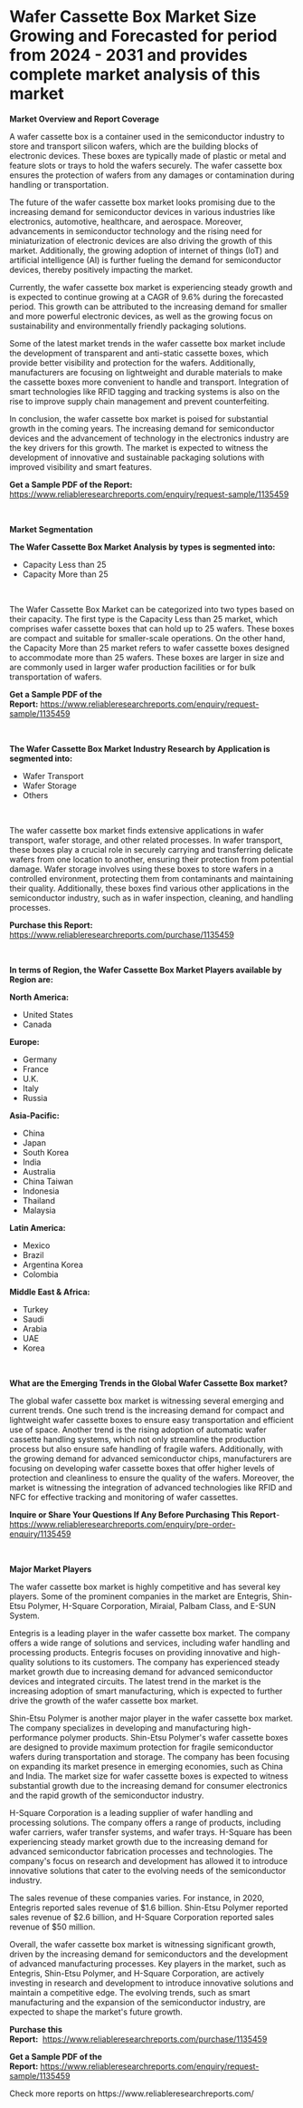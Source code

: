 <p><h1>Wafer Cassette Box Market Size Growing and Forecasted for period from 2024 - 2031 and provides complete market analysis of this market</h1></p><p><strong>Market Overview and Report Coverage</strong></p>
<p><p>A wafer cassette box is a container used in the semiconductor industry to store and transport silicon wafers, which are the building blocks of electronic devices. These boxes are typically made of plastic or metal and feature slots or trays to hold the wafers securely. The wafer cassette box ensures the protection of wafers from any damages or contamination during handling or transportation.</p><p>The future of the wafer cassette box market looks promising due to the increasing demand for semiconductor devices in various industries like electronics, automotive, healthcare, and aerospace. Moreover, advancements in semiconductor technology and the rising need for miniaturization of electronic devices are also driving the growth of this market. Additionally, the growing adoption of internet of things (IoT) and artificial intelligence (AI) is further fueling the demand for semiconductor devices, thereby positively impacting the market.</p><p>Currently, the wafer cassette box market is experiencing steady growth and is expected to continue growing at a CAGR of 9.6% during the forecasted period. This growth can be attributed to the increasing demand for smaller and more powerful electronic devices, as well as the growing focus on sustainability and environmentally friendly packaging solutions.</p><p>Some of the latest market trends in the wafer cassette box market include the development of transparent and anti-static cassette boxes, which provide better visibility and protection for the wafers. Additionally, manufacturers are focusing on lightweight and durable materials to make the cassette boxes more convenient to handle and transport. Integration of smart technologies like RFID tagging and tracking systems is also on the rise to improve supply chain management and prevent counterfeiting.</p><p>In conclusion, the wafer cassette box market is poised for substantial growth in the coming years. The increasing demand for semiconductor devices and the advancement of technology in the electronics industry are the key drivers for this growth. The market is expected to witness the development of innovative and sustainable packaging solutions with improved visibility and smart features.</p></p>
<p><strong>Get a Sample PDF of the Report:</strong> <a href="https://www.reliableresearchreports.com/enquiry/request-sample/1135459">https://www.reliableresearchreports.com/enquiry/request-sample/1135459</a></p>
<p>&nbsp;</p>
<p><strong>Market Segmentation</strong></p>
<p><strong>The Wafer Cassette Box Market Analysis by types is segmented into:</strong></p>
<p><ul><li>Capacity Less than 25</li><li>Capacity More than 25</li></ul></p>
<p>&nbsp;</p>
<p><p>The Wafer Cassette Box Market can be categorized into two types based on their capacity. The first type is the Capacity Less than 25 market, which comprises wafer cassette boxes that can hold up to 25 wafers. These boxes are compact and suitable for smaller-scale operations. On the other hand, the Capacity More than 25 market refers to wafer cassette boxes designed to accommodate more than 25 wafers. These boxes are larger in size and are commonly used in larger wafer production facilities or for bulk transportation of wafers.</p></p>
<p><strong>Get a Sample PDF of the Report:</strong>&nbsp;<a href="https://www.reliableresearchreports.com/enquiry/request-sample/1135459">https://www.reliableresearchreports.com/enquiry/request-sample/1135459</a></p>
<p>&nbsp;</p>
<p><strong>The Wafer Cassette Box Market Industry Research by Application is segmented into:</strong></p>
<p><ul><li>Wafer Transport</li><li>Wafer Storage</li><li>Others</li></ul></p>
<p>&nbsp;</p>
<p><p>The wafer cassette box market finds extensive applications in wafer transport, wafer storage, and other related processes. In wafer transport, these boxes play a crucial role in securely carrying and transferring delicate wafers from one location to another, ensuring their protection from potential damage. Wafer storage involves using these boxes to store wafers in a controlled environment, protecting them from contaminants and maintaining their quality. Additionally, these boxes find various other applications in the semiconductor industry, such as in wafer inspection, cleaning, and handling processes.</p></p>
<p><strong>Purchase this Report:</strong>&nbsp; <a href="https://www.reliableresearchreports.com/purchase/1135459">https://www.reliableresearchreports.com/purchase/1135459</a></p>
<p>&nbsp;</p>
<p><strong>In terms of Region, the Wafer Cassette Box Market Players available by Region are:</strong></p>
<p>
    <p> <strong> North America: </strong>
        <ul>
            <li>United States</li>
            <li>Canada</li>
        </ul>
        </p> 
    <p> <strong> Europe: </strong>
        <ul>
            <li>Germany</li>
            <li>France</li>
            <li>U.K.</li>
            <li>Italy</li>
            <li>Russia</li>
        </ul>
        </p> 
    <p> <strong> Asia-Pacific: </strong>
        <ul>
            <li>China</li>
            <li>Japan</li>
            <li>South Korea</li>
            <li>India</li>
            <li>Australia</li>
            <li>China Taiwan</li>
            <li>Indonesia</li>
            <li>Thailand</li>
            <li>Malaysia</li>
        </ul>
        </p> 
    <p> <strong> Latin America: </strong>
        <ul>
            <li>Mexico</li>
            <li>Brazil</li>
            <li>Argentina Korea</li>
            <li>Colombia</li>
        </ul>
        </p> 
    <p> <strong> Middle East & Africa: </strong>
        <ul>
            <li>Turkey</li>
            <li>Saudi</li>
            <li>Arabia</li>
            <li>UAE</li>
            <li>Korea</li>
        </ul>
    </p>
    </p>
<p>&nbsp;</p>
<p><strong>What are the Emerging Trends in the Global Wafer Cassette Box market?</strong></p>
<p><p>The global wafer cassette box market is witnessing several emerging and current trends. One such trend is the increasing demand for compact and lightweight wafer cassette boxes to ensure easy transportation and efficient use of space. Another trend is the rising adoption of automatic wafer cassette handling systems, which not only streamline the production process but also ensure safe handling of fragile wafers. Additionally, with the growing demand for advanced semiconductor chips, manufacturers are focusing on developing wafer cassette boxes that offer higher levels of protection and cleanliness to ensure the quality of the wafers. Moreover, the market is witnessing the integration of advanced technologies like RFID and NFC for effective tracking and monitoring of wafer cassettes.</p></p>
<p><strong>Inquire or Share Your Questions If Any Before Purchasing This Report</strong>- <a href="https://www.reliableresearchreports.com/enquiry/pre-order-enquiry/1135459">https://www.reliableresearchreports.com/enquiry/pre-order-enquiry/1135459</a></p>
<p>&nbsp;</p>
<p><strong>Major Market Players</strong></p>
<p><p>The wafer cassette box market is highly competitive and has several key players. Some of the prominent companies in the market are Entegris, Shin-Etsu Polymer, H-Square Corporation, Miraial, Palbam Class, and E-SUN System.</p><p>Entegris is a leading player in the wafer cassette box market. The company offers a wide range of solutions and services, including wafer handling and processing products. Entegris focuses on providing innovative and high-quality solutions to its customers. The company has experienced steady market growth due to increasing demand for advanced semiconductor devices and integrated circuits. The latest trend in the market is the increasing adoption of smart manufacturing, which is expected to further drive the growth of the wafer cassette box market.</p><p>Shin-Etsu Polymer is another major player in the wafer cassette box market. The company specializes in developing and manufacturing high-performance polymer products. Shin-Etsu Polymer's wafer cassette boxes are designed to provide maximum protection for fragile semiconductor wafers during transportation and storage. The company has been focusing on expanding its market presence in emerging economies, such as China and India. The market size for wafer cassette boxes is expected to witness substantial growth due to the increasing demand for consumer electronics and the rapid growth of the semiconductor industry.</p><p>H-Square Corporation is a leading supplier of wafer handling and processing solutions. The company offers a range of products, including wafer carriers, wafer transfer systems, and wafer trays. H-Square has been experiencing steady market growth due to the increasing demand for advanced semiconductor fabrication processes and technologies. The company's focus on research and development has allowed it to introduce innovative solutions that cater to the evolving needs of the semiconductor industry.</p><p>The sales revenue of these companies varies. For instance, in 2020, Entegris reported sales revenue of $1.6 billion. Shin-Etsu Polymer reported sales revenue of $2.6 billion, and H-Square Corporation reported sales revenue of $50 million.</p><p>Overall, the wafer cassette box market is witnessing significant growth, driven by the increasing demand for semiconductors and the development of advanced manufacturing processes. Key players in the market, such as Entegris, Shin-Etsu Polymer, and H-Square Corporation, are actively investing in research and development to introduce innovative solutions and maintain a competitive edge. The evolving trends, such as smart manufacturing and the expansion of the semiconductor industry, are expected to shape the market's future growth.</p></p>
<p><strong>Purchase this Report:</strong>&nbsp;&nbsp;<a href="https://www.reliableresearchreports.com/purchase/1135459">https://www.reliableresearchreports.com/purchase/1135459</a></p>
<p></p>
<p><strong>Get a Sample PDF of the Report:</strong>&nbsp;<a href="https://www.reliableresearchreports.com/enquiry/request-sample/1135459">https://www.reliableresearchreports.com/enquiry/request-sample/1135459</a></p>
<p>Check more reports on https://www.reliableresearchreports.com/</p>